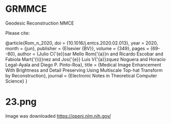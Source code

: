 # GRMMCE
Geodesic Reconstruction MMCE

Please cite: 

@article{Rom_n_2020,
doi = {10.1016/j.entcs.2020.02.013},
year = 2020,
month = {jun},
publisher = {Elsevier {BV}},
volume = {349},
pages = {69--80},
author = {Julio C{\'{e}}sar Mello Rom{\'{a}}n and Ricardo Escobar and Fabiola Mart{\'{\i}}nez and Jos{\'{e}} Luis V{\'{a}}zquez Noguera and Horacio Legal-Ayala and Diego P. Pinto-Roa},
title = {Medical Image Enhancement With Brightness and Detail Preserving Using Multiscale Top-hat Transform by Reconstruction},
journal = {Electronic Notes in Theoretical Computer Science}
}

# 23.png 
Image was downloaded https://openi.nlm.nih.gov/
